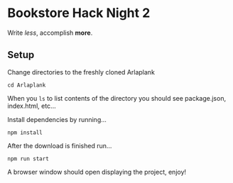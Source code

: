 # Bookstore Hack Night 2
Write *less*, accomplish **more**.

## Setup
Change directories to the freshly cloned Arlaplank

```cd Arlaplank```

When you ```ls``` to list contents of the directory you should see package.json, index.html, etc...

Install dependencies by running...

```npm install```

After the download is finished run...

```npm run start```

A browser window should open displaying the project, enjoy!
